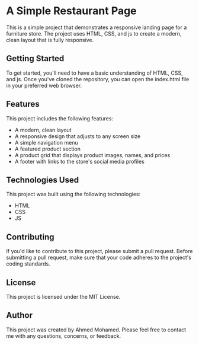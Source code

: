 # A Simple Restaurant Page

This is a simple project that demonstrates a responsive landing page for a furniture store. The project uses HTML, CSS, and js to create a modern, clean layout that is fully responsive.

## Getting Started

To get started, you'll need to have a basic understanding of HTML, CSS, and js. Once you've cloned the repository, you can open the index.html file in your preferred web browser.

## Features

This project includes the following features:

- A modern, clean layout
- A responsive design that adjusts to any screen size
- A simple navigation menu
- A featured product section
- A product grid that displays product images, names, and prices
- A footer with links to the store's social media profiles

## Technologies Used

This project was built using the following technologies:

- HTML
- CSS
- JS

## Contributing

If you'd like to contribute to this project, please submit a pull request. Before submitting a pull request, make sure that your code adheres to the project's coding standards.

## License

This project is licensed under the MIT License.

## Author

This project was created by Ahmed Mohamed. Please feel free to contact me with any questions, concerns, or feedback.
